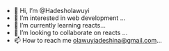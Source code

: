 - 👋 Hi, I’m @Hadesholawuyi
- 👀 I’m interested in web development ...
- 🌱 I’m currently learning reacts...
- 💞️ I’m looking to collaborate on reacts ...
- 📫 How to reach me olawuyiadeshina@gmail.com...

<!---
Hadesholawuyi/Hadesholawuyi is a ✨ special ✨ repository because its `README.md` (this file) appears on your GitHub profile.
You can click the Preview link to take a look at your changes.
--->
